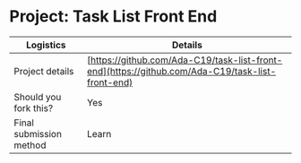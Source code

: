 # Project: Task List Front End

| Logistics               | Details                                                                                |
| ----------------------- | -------------------------------------------------------------------------------------- |
| Project details         | [https://github.com/Ada-C19/task-list-front-end](https://github.com/Ada-C19/task-list-front-end) |
| Should you fork this?   | Yes                                                                                    |
| Final submission method | Learn                                                                                  |
